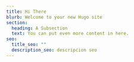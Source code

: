 ```yaml
---
title: Hi There
blurb: Welcome to your new Hugo site
section:
  heading: A Subsection
  text: You can put even more content in here.
seo:
  title_seo: ""
  description_seo: descripcion seo
---
```

